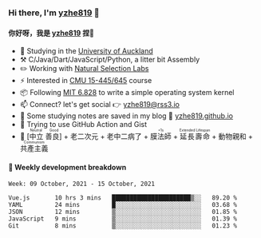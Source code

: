 ### Hi there, I'm [yzhe819](https://github.com/yzhe819) 👋

#### 你好呀，我是 [yzhe819](https://github.com/yzhe819) 捏👋

- 📖 Studying in the [University of Auckland](https://www.auckland.ac.nz/en.html)
- :hammer_and_pick: C/Java/Dart/JavaScript/Python, a litter bit Assembly
- :pencil2: Working with [Natural Selection Labs](https://github.com/NaturalSelectionLabs)
- ⚡ Interested in [CMU 15-445/645](https://15445.courses.cs.cmu.edu/fall2020/) course
- 📦 Following [MIT 6.828](https://pdos.csail.mit.edu/6.828/2018/overview.html) to write a simple operating system kernel
- 📫 Connect? let's get social 👉 yzhe819@rss3.io
- :scroll: Some studying notes are saved in my blog :space_invader: [yzhe819.github.io](https://yzhe819.github.io/)
- 🌟 Trying to use GitHub Action and Gist
- 🔑 <ruby>[中立 善良]<rp>（</rp><rt>Neutral Good</rt><rp>）</rp></ruby> + 老二次元 + 老中二病了 + <ruby>膜法師<rp>（</rp><rt>+1s</rt><rp>）</rp></ruby> + <ruby>延長壽命<rp>（</rp><rt>Extended Lifespan</rt><rp>）</rp></ruby> + 動物親和 + <ruby>共產主義<rp>（</rp><rt>Communism</rt><rp>）</rp></ruby>



#### 📝 Weekly development breakdown

<!--START_SECTION:waka-->
```text
Week: 09 October, 2021 - 15 October, 2021

Vue.js       10 hrs 3 mins   ██████████████████████▒░░   89.20 % 
YAML         24 mins         █░░░░░░░░░░░░░░░░░░░░░░░░   03.68 % 
JSON         12 mins         ▒░░░░░░░░░░░░░░░░░░░░░░░░   01.85 % 
JavaScript   9 mins          ▒░░░░░░░░░░░░░░░░░░░░░░░░   01.39 % 
Git          8 mins          ▒░░░░░░░░░░░░░░░░░░░░░░░░   01.23 % 
```
<!--END_SECTION:waka-->



